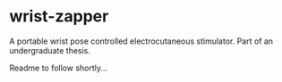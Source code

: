 # wrist-zapper
A portable wrist pose controlled electrocutaneous stimulator. Part of an undergraduate thesis.

Readme to follow shortly...
